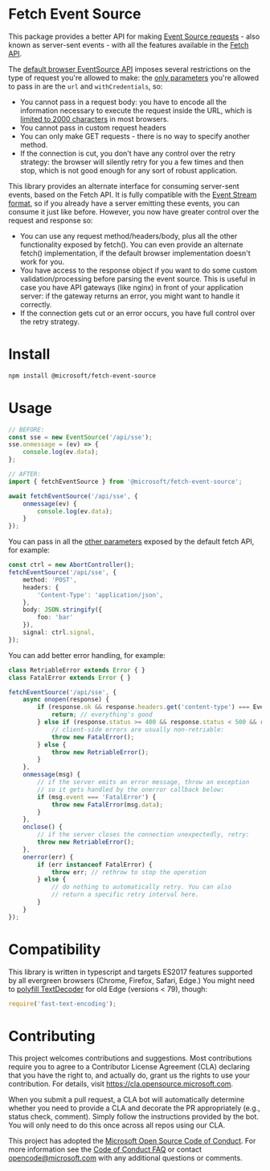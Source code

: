# Fetch Event Source
This package provides a better API for making [Event Source requests](https://developer.mozilla.org/en-US/docs/Web/API/Server-sent_events/Using_server-sent_events) - also known as server-sent events - with all the features available in the [Fetch API](https://developer.mozilla.org/en-US/docs/Web/API/Fetch_API).

The [default browser EventSource API](https://developer.mozilla.org/en-US/docs/Web/API/EventSource) imposes several restrictions on the type of request you're allowed to make: the [only parameters](https://developer.mozilla.org/en-US/docs/Web/API/EventSource/EventSource#Parameters) you're allowed to pass in are the `url` and `withCredentials`, so:
* You cannot pass in a request body: you have to encode all the information necessary to execute the request inside the URL, which is [limited to 2000 characters](https://stackoverflow.com/questions/417142) in most browsers.
* You cannot pass in custom request headers
* You can only make GET requests - there is no way to specify another method.
* If the connection is cut, you don't have any control over the retry strategy: the browser will silently retry for you a few times and then stop, which is not good enough for any sort of robust application.

This library provides an alternate interface for consuming server-sent events, based on the Fetch API. It is fully compatible with the [Event Stream format](https://developer.mozilla.org/en-US/docs/Web/API/Server-sent_events/Using_server-sent_events#Event_stream_format), so if you already have a server emitting these events, you can consume it just like before. However, you now have greater control over the request and response so:

* You can use any request method/headers/body, plus all the other functionality exposed by fetch(). You can even provide an alternate fetch() implementation, if the default browser implementation doesn't work for you.
* You have access to the response object if you want to do some custom validation/processing before  parsing the event source. This is useful in case you have API gateways (like nginx) in front of your application server: if the gateway returns an error, you might want to handle it correctly.
* If the connection gets cut or an error occurs, you have full control over the retry strategy.


# Install
```sh
npm install @microsoft/fetch-event-source
```

# Usage
```ts
// BEFORE:
const sse = new EventSource('/api/sse');
sse.onmessage = (ev) => {
    console.log(ev.data);
};

// AFTER:
import { fetchEventSource } from '@microsoft/fetch-event-source';

await fetchEventSource('/api/sse', {
    onmessage(ev) {
        console.log(ev.data);
    }
});
```

You can pass in all the [other parameters](https://developer.mozilla.org/en-US/docs/Web/API/WindowOrWorkerGlobalScope/fetch#Parameters) exposed by the default fetch API, for example:
```ts
const ctrl = new AbortController();
fetchEventSource('/api/sse', {
    method: 'POST',
    headers: {
        'Content-Type': 'application/json',
    },
    body: JSON.stringify({
        foo: 'bar'
    }),
    signal: ctrl.signal,
});
```

You can add better error handling, for example:
```ts
class RetriableError extends Error { }
class FatalError extends Error { }

fetchEventSource('/api/sse', {
    async onopen(response) {
        if (response.ok && response.headers.get('content-type') === EventStreamContentType) {
            return; // everything's good
        } else if (response.status >= 400 && response.status < 500 && response.status !== 429) {
            // client-side errors are usually non-retriable:
            throw new FatalError();
        } else {
            throw new RetriableError();
        }
    },
    onmessage(msg) {
        // if the server emits an error message, throw an exception
        // so it gets handled by the onerror callback below:
        if (msg.event === 'FatalError') {
            throw new FatalError(msg.data);
        }
    },
    onclose() {
        // if the server closes the connection unexpectedly, retry:
        throw new RetriableError();
    },
    onerror(err) {
        if (err instanceof FatalError) {
            throw err; // rethrow to stop the operation
        } else {
            // do nothing to automatically retry. You can also
            // return a specific retry interval here.
        }
    }
});
```

# Compatibility
This library is written in typescript and targets ES2017 features supported by all evergreen browsers (Chrome, Firefox, Safari, Edge.) You might need to [polyfill TextDecoder](https://www.npmjs.com/package/fast-text-encoding) for old Edge (versions < 79), though:
```js
require('fast-text-encoding');
```

# Contributing

This project welcomes contributions and suggestions.  Most contributions require you to agree to a
Contributor License Agreement (CLA) declaring that you have the right to, and actually do, grant us
the rights to use your contribution. For details, visit https://cla.opensource.microsoft.com.

When you submit a pull request, a CLA bot will automatically determine whether you need to provide
a CLA and decorate the PR appropriately (e.g., status check, comment). Simply follow the instructions
provided by the bot. You will only need to do this once across all repos using our CLA.

This project has adopted the [Microsoft Open Source Code of Conduct](https://opensource.microsoft.com/codeofconduct/).
For more information see the [Code of Conduct FAQ](https://opensource.microsoft.com/codeofconduct/faq/) or
contact [opencode@microsoft.com](mailto:opencode@microsoft.com) with any additional questions or comments.
